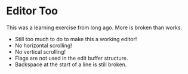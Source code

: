 # Editor Too

This was a learning exercise from long ago. More is broken
than works.

 - Still too much to do to make this a working editor!
 - No horizontal scrolling!
 - No vertical scrolling!
 - Flags are not used in the edit buffer structure.
 - Backspace at the start of a line is still broken.

